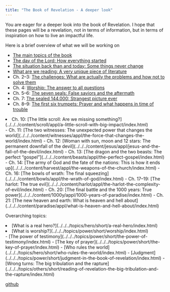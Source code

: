 ```yaml
---
title: "The Book of Revelation - A deeper look"
---
```



You are eager for a deeper look into the book of Revelation. I hope that these pages will be a revelation, not in terms of information, but in terms of inspiration on how to live an impactful life.

Here is a brief overview of what we will be working on

- [The main topics of the book](../../../gen/overview/appl/the-main-topics/index.html)
- [The day of the Lord: How everything started](../../../background/overview/appl/the-day-of-the-lord/index.html)
- [The situation back than and today: Some things never change](../../../background/history/appl/some-things-never-change/index.html)
- [What are we reading: A very unique piece of literature](../../../background/literature/appl/what-are-we-reading/index.html)
- Ch. 2–3: [The challenges: What are actually the problems and how not to solve them](../../../content/letters/appl/the-challenges/index.html)
- Ch. 4: [Worship: The answer to all questions](../../../content/worship/appl/the-answer-to-all-questions/index.html)
- Ch. 5–6: [The seven seals: False saviors and the aftermath](../../../content/seals/appl/the-paradox-of-the-seven-seals/index.html)
- Ch. 7: [The sealed 144.000: Strangest picture ever](../../../content/army/appl/the-strange-army/index.html)
- Ch. 8–9: [The first six trumpets: Prayer and what happens in time of trouble](../../../content/trumpets/appl/prayer-and-the-unshakeable/index.html)
<li id="494a">Ch. 10: [The little scroll: Are we missing something?](../../../content/scroll/appl/a-little-scroll-with-big-impact/index.html)</li>- Ch. 11: [The two witnesses: The unexpected power that changes the world](../../../content/witnesses/appl/the-force-that-changes-the-world/index.html)
- Ch. 12: [Woman with sun, moon and 12 stars: The permanent downfall of the devil](../../../content/jesus/appl/jesus-and-the-fall-of-the-devil/index.html)
- Ch. 13: [The dragon and the two beasts: The perfect “gospel”](../../../content/beasts/appl/the-perfect-gospel/index.html)
- Ch. 14: [The army of God and the fate of the nations: This is how it ends up](../../../content/harvest/appl/the-weapons-of-the-church/index.html)
- Ch. 16: [The bowls of wrath: The final squeezing](../../../content/bowls/appl/the-wrath-of-god/index.html)
- Ch. 17–19: [The harlot: The true evil](../../../content/harlot/appl/the-harlot-the-complexity-of-evil/index.html)
- Ch. 20: [The final battle and the 1000 years: True power](../../../content/1000y/appl/1000-years-of-paradise/index.html)
- Ch. 21: [The new heaven and earth: What is heaven and hell about](../../../content/paradise/appl/what-is-heaven-and-hell-about/index.html)


Overarching topics:

<li id="c4b1">[What is a real hero?](../../../topics/hero/short/a-real-hero/index.html)</li><li id="5a61">[What is worship?](../../../topics/power/short/worship/index.html)</li>- [The power of testimony](../../../topics/power/short/the-power-of-testimony/index.html)
- [The key of prayer](../../../topics/power/short/the-key-of-prayer/index.html)
- [Who rules the world](../../../topics/hero/short/who-rules-the-world/index.html)
- [Judgment](../../../topics/power/short/judgment-in-the-book-of-revelation/index.html)
- [Wrong turns: The big tribulation and the rapture](../../../topics/others/short/reading-of-revelation-the-big-tribulation-and-the-rapture/index.html)







[github](https://github.com/revelation-today/revelation-today/blob/main/exampleSite/content/docs/gen/index/appl/the-book-of-revelation.md)
